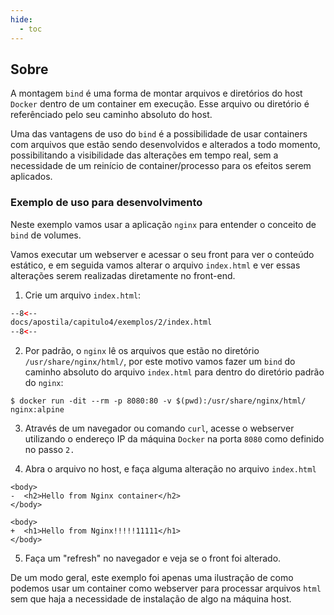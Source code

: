 ```yaml
---
hide:
  - toc
---
```


## Sobre

A montagem `bind` é uma forma de montar arquivos e diretórios do host `Docker` dentro de um container em execução. Esse arquivo ou diretório é referênciado pelo seu caminho absoluto do host.

Uma das vantagens de uso do `bind` é a possibilidade de usar containers com arquivos que estão sendo desenvolvidos e alterados a todo momento, possibilitando a visibilidade das alterações em tempo real, sem a necessidade de um reinício de container/processo para os efeitos serem aplicados.


### Exemplo de uso para desenvolvimento

Neste exemplo vamos usar a aplicação `nginx` para entender o conceito de `bind` de volumes.

Vamos executar um webserver e acessar o seu front para ver o conteúdo estático, e em seguida vamos alterar o arquivo `index.html` e ver essas alterações serem realizadas diretamente no front-end.

1. Crie um arquivo `index.html`:
```html linenums="1" title="capitulo4/exemplos/2/index.html"
--8<--
docs/apostila/capitulo4/exemplos/2/index.html
--8<--
```

2. Por padrão, o `nginx` lê os arquivos que estão no diretório `/usr/share/nginx/html/`, por este motivo vamos fazer um `bind` do caminho absoluto do arquivo `index.html` para dentro do diretório padrão do `nginx`:
```shell
$ docker run -dit --rm -p 8080:80 -v $(pwd):/usr/share/nginx/html/ nginx:alpine
```

3. Através de um navegador ou comando `curl`, acesse o webserver utilizando o endereço IP da máquina `Docker` na porta `8080` como definido no passo `2.`

4. Abra o arquivo no host, e faça alguma alteração no arquivo `index.html`
```htlm linenums='1'
<body>
-  <h2>Hello from Nginx container</h2>
</body>

<body>
+  <h1>Hello from Nginx!!!!!11111</h1>
</body>
```

5. Faça um "refresh" no navegador e veja se o front foi alterado.

De um modo geral, este exemplo foi apenas uma ilustração de como podemos usar um container como webserver para processar arquivos `html` sem que haja a necessidade de instalação de algo na máquina host.
